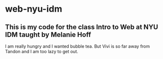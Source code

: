 # web-nyu-idm

## This is my code for the class Intro to Web at NYU IDM taught by Melanie Hoff

I am really hungry and I wanted bubble tea. But Vivi is so far away from Tandon and I am too lazy to get out. 
